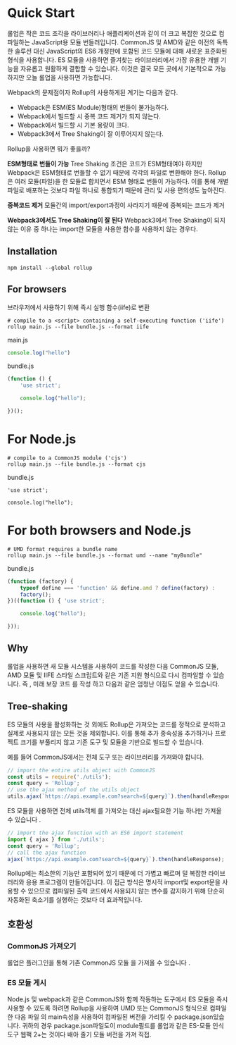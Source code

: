 # Quick Start 

롤업은 작은 코드 조각을 라이브러리나 애플리케이션과 같이 더 크고 복잡한 것으로 컴파일하는 JavaScript용 모듈 번들러입니다. CommonJS 및 AMD와 같은 이전의 독특한 솔루션 대신 JavaScript의 ES6 개정판에 포함된 코드 모듈에 대해 새로운 표준화된 형식을 사용합니다. ES 모듈을 사용하면 즐겨찾는 라이브러리에서 가장 유용한 개별 기능을 자유롭고 원활하게 결합할 수 있습니다. 이것은 결국 모든 곳에서 기본적으로 가능하지만 오늘 롤업을 사용하면 가능합니다.


Webpack의 문제점이자 Rollup의 사용하게된 계기는 다음과 같다.
* Webpack은 ESM(ES Module)형태의 번들이 불가능하다.
* Webpack에서 빌드할 시 중복 코드 제거가 되지 않는다.
* Webpack에서 빌드할 시 기본 용량이 크다.
* Webpack3에서 Tree Shaking이 잘 이루어지지 않는다.


Rollup을 사용하면 뭐가 좋을까?

**ESM형태로 번들이 가능**
Tree Shaking 조건은 코드가 ESM형태여야 하지만 Webpack은 ESM형태로 번들할 수 없기 때문에 각각의 파일로 변환해야 한다. Rollup 은 여러 모듈(파일)을 한 모듈로 합치면서 ESM 형태로 번들이 가능하다. 이를 통해 개별 파일로 배포하는 것보다 파일 하나로 통합되기 때문에 관리 및 사용 편의성도 높아진다.

**중복코드 제거**
모듈간의 import/export과정이 사라지기 때문에 중복되는 코드가 
제거

**Webpack3에서도 Tree Shaking이 잘 된다**
Webpack3에서 Tree Shaking이 되지 않는 이유 중 하나는 import한 모듈을 사용한 함수를 사용하지 않는 경우다.






## Installation

```shell
npm install --global rollup
```



## For browsers
브라우저에서 사용하기 위해 즉시 실행 함수(iife)로 변환 

```shell
# compile to a <script> containing a self-executing function ('iife')
rollup main.js --file bundle.js --format iife
```
main.js
```javascript
console.log("hello")
```
bundle.js
```javascript
(function () {
	'use strict';

	console.log("hello");

})();
```


# For Node.js
```shell
# compile to a CommonJS module ('cjs')
rollup main.js --file bundle.js --format cjs
```

bundle.js
```
'use strict';

console.log("hello");
```

# For both browsers and Node.js
```shell
# UMD format requires a bundle name
rollup main.js --file bundle.js --format umd --name "myBundle"
```

bundle.js

```javascript
(function (factory) {
	typeof define === 'function' && define.amd ? define(factory) :
	factory();
})((function () { 'use strict';

	console.log("hello");

}));
```


## Why
롤업을 사용하면 새 모듈 시스템을 사용하여 코드를 작성한 다음 CommonJS 모듈, AMD 모듈 및 IIFE 스타일 스크립트와 같은 기존 지원 형식으로 다시 컴파일할 수 있습니다. 즉 , 미래 보장 코드 를 작성 하고 다음과 같은 엄청난 이점도 얻을 수 있습니다.



## Tree-shaking

ES 모듈의 사용을 활성화하는 것 외에도 Rollup은 가져오는 코드를 정적으로 분석하고 실제로 사용되지 않는 모든 것을 제외합니다. 이를 통해 추가 종속성을 추가하거나 프로젝트 크기를 부풀리지 않고 기존 도구 및 모듈을 기반으로 빌드할 수 있습니다.

예를 들어 CommonJS에서는 전체 도구 또는 라이브러리를 가져와야 합니다.
```javascript
// import the entire utils object with CommonJS
const utils = require('./utils');
const query = 'Rollup';
// use the ajax method of the utils object
utils.ajax(`https://api.example.com?search=${query}`).then(handleResponse);
```

ES 모듈을 사용하면 전체 utils객체 를 가져오는 대신 ajax필요한 기능 하나만 가져올 수 있습니다 .

```javascript
// import the ajax function with an ES6 import statement
import { ajax } from './utils';
const query = 'Rollup';
// call the ajax function
ajax(`https://api.example.com?search=${query}`).then(handleResponse);
```

Rollup에는 최소한의 기능만 포함되어 있기 때문에 더 가볍고 빠르며 덜 복잡한 라이브러리와 응용 프로그램이 만들어집니다. 이 접근 방식은 명시적 import및 export문을 사용할 수 있으므로 컴파일된 출력 코드에서 사용되지 않는 변수를 감지하기 위해 단순히 자동화된 축소기를 실행하는 것보다 더 효과적입니다.

## 호환성
### CommonJS 가져오기
롤업은 플러그인을 통해 기존 CommonJS 모듈 을 가져올 수 있습니다 .

###  ES 모듈 게시
Node.js 및 webpack과 같은 CommonJS와 함께 작동하는 도구에서 ES 모듈을 즉시 사용할 수 있도록 하려면 Rollup을 사용하여 UMD 또는 CommonJS 형식으로 컴파일한 다음 파일 의 main속성을 사용하여 컴파일된 버전을 가리킬 수 package.json있습니다. 귀하의 경우 package.json파일도이 module필드를 롤업과 같은 ES-모듈 인식 도구 웹팩 2+는 것이다 배아 줄기 모듈 버전을 가져 직접.


